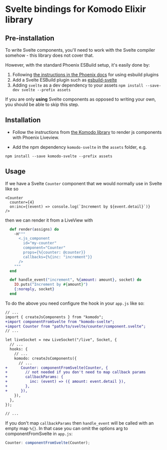 # Svelte bindings for Komodo Elixir library

## Pre-installation

To write Svelte components, you'll need to work with the Svelte compiler somehow - this library does not cover that.

However, with the standard Phoenix ESBuild setup, it's easily done by:

1. Following [the instructions in the Phoenix docs](https://hexdocs.pm/phoenix/asset_management.html#esbuild-plugins) for using esbuild plugins
2. Add a Svelte ESBuild plugin such as [esbuild-svelte](https://www.npmjs.com/package/esbuild-svelte)
3. Adding `svelte` as a dev dependency to your assets `npm install --save-dev svelte --prefix assets`

If you are only **using** Svelte components as opposed to writing your own, you should be able to skip this step.

## Installation

- Follow the instructions from [the Komodo library](https://github.com/hungry-egg/komodo) to render js components with Phoenix Liveview.

- Add the npm dependency `komodo-svelte` in the `assets` folder, e.g.

```
npm install --save komodo-svelte --prefix assets
```

## Usage

If we have a Svelte `Counter` component that we would normally use in Svelte like so

```svelte
<Counter
  counter={4}
  on:inc={(event) => console.log(`Increment by ${event.detail}`)}
/>
```

then we can render it from a LiveView with

```elixir
  def render(assigns) do
    ~H"""
      <.js_component
        id="my-counter"
        component="Counter"
        props={%{counter: @counter}}
        callbacks={%{inc: "increment"}}
      />
    """
  end

  def handle_event("increment", %{amount: amount}, socket) do
    IO.puts("Increment by #{amount}")
    {:noreply, socket}
  end
```

To do the above you need configure the hook in your `app.js` like so:

```diff
// ...
import { createJsComponents } from "komodo";
+import componentFromSvelte from "komodo-svelte";
+import Counter from "path/to/svelte/counter/component.svelte";
// ...

let liveSocket = new LiveSocket("/live", Socket, {
  // ...
  hooks: {
    // ...
    komodo: createJsComponents({
      // ...
+      Counter: componentFromSvelte(Counter, {
+        // not needed if you don't need to map callback params
+        callbackParams: {
+          inc: (event) => ({ amount: event.detail }),
+        },
+      }),
    }),
  },
});

// ...
```

If you don't map `callbackParams` then `handle_event` will be called with an empty map `%{}`.
In that case you can omit the options arg to componentFromSvelte in `app.js`:

```js
Counter: componentFromSvelte(Counter);
```
